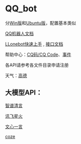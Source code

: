 # QQ_bot
 
分[Win版](https://github.com/kking315/QQ_bot/blob/main/QQ_bot(win).md)和[Ubuntu版](https://github.com/kking315/QQ_bot/blob/main/QQ_bot(Ubuntu).md)，配置基本类似

[QQ机器人文档](https://bot.q.qq.com/wiki/develop/api-v2/openapi/emoji/model.html#EmojiType)

[LLonebot快速上手](https://llob.napneko.com/zh-CN/develop/quick-start)
, [接口文档](https://apifox.com/apidoc/shared-a7b7a53c-8b85-4885-8573-103cfffb75ac/doc-5341902)

帮助中心：[CQ码/CQ Code](https://docs.go-cqhttp.org/cqcode)、[事件](https://docs.go-cqhttp.org/event)

各API请参考各文件目录申请注册

天气：[高德]()

## 大模型API：

[智谱清言]()

[讯飞星火](https://github.com/noSugarK/QQ_bot/blob/main/%E8%AE%AF%E9%A3%9E%E6%98%9F%E7%81%AB/%E6%98%9F%E7%81%ABAPI%E6%B3%A8%E5%86%8C%E4%B8%8E%E4%BD%BF%E7%94%A8.md)

[文心一言]()

[coze]()

